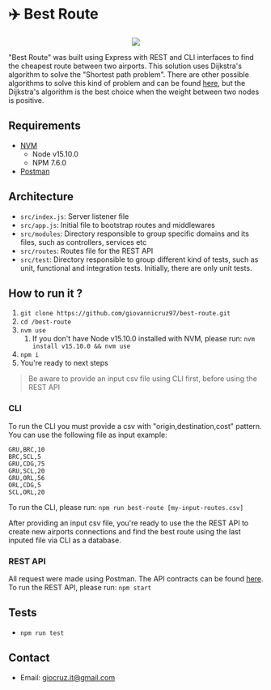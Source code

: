 # :airplane: Best Route

<p align="center">
  <img src="https://media.giphy.com/media/rDroB384ydCvK/giphy.gif">
</p>

"Best Route" was built using Express with REST and CLI interfaces to find the cheapest route between two airports. This solution uses Dijkstra's algorithm to solve the "Shortest path problem". There are other possible algorithms to solve this kind of problem and can be found [here](https://en.wikipedia.org/wiki/Shortest_path_problem), but the Dijkstra's algorithm is the best choice when the weight between two nodes is positive.

## Requirements

- [NVM](https://github.com/nvm-sh/nvm#installing-and-updating)
  - Node v15.10.0
  - NPM 7.6.0
- [Postman](https://www.postman.com/downloads/)

## Architecture

- `src/index.js`: Server listener file
- `src/app.js`: Initial file to bootstrap routes and middlewares
- `src/modules`: Directory responsible to group specific domains and its files, such as controllers, services etc
- `src/routes`: Routes file for the REST API
- `src/test`: Directory responsible to group different kind of tests, such as unit, functional and integration tests. Initially, there are only unit tests.

## How to run it ?

1. `git clone https://github.com/giovannicruz97/best-route.git`
2. `cd /best-route`
3. `nvm use`
   1. If you don't have Node v15.10.0 installed with NVM, please run: `nvm install v15.10.0 && nvm use`
4. `npm i`
5. You're ready to next steps

> Be aware to provide an input csv file using CLI first, before using the REST API

### CLI

To run the CLI you must provide a csv with "origin,destination,cost" pattern. You can use the following file as input example:

```
GRU,BRC,10
BRC,SCL,5
GRU,CDG,75
GRU,SCL,20
GRU,ORL,56
ORL,CDG,5
SCL,ORL,20
```

To run the CLI, please run: `npm run best-route [my-input-routes.csv]`

After providing an input csv file, you're ready to use the the REST API to create new airports connections and find the best route using the last inputed file via CLI as a database.

### REST API

All request were made using Postman. The API contracts can be found [here](https://documenter.getpostman.com/view/3700935/Tz5m8ewo). To run the REST API, please run: `npm start`

## Tests

- `npm run test`

## Contact

- Email: giocruz.it@gmail.com
